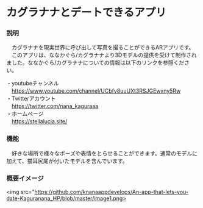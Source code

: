 # カグラナナとデートできるアプリ
### 説明
　カグラナナを現実世界に呼び出して写真を撮ることができるARアプリです。
　このアプリは、ななかぐら/カグラナナより3Dモデルの提供を受けて制作されました。ななかぐら/カグラナナについての情報は以下のリンクを参照ください。
 
・youtubeチャンネル  
　https://www.youtube.com/channel/UCbfv8uuUXt3RSJGEwxny5Rw  
・Twitterアカウント  
　https://twitter.com/nana_kaguraaa  
・ホームページ  
　https://stellalucia.site/  
 
### 機能
　好きな場所で様々なポーズや表情をとらせることができます。通常のモデルに加えて、猫耳尻尾が付いたモデルを含んでいます。 
 
### 概要イメージ
<img src="https://github.com/knanaappdevelops/An-app-that-lets-you-date-Kaguranana_HP/blob/master/image1.png>

